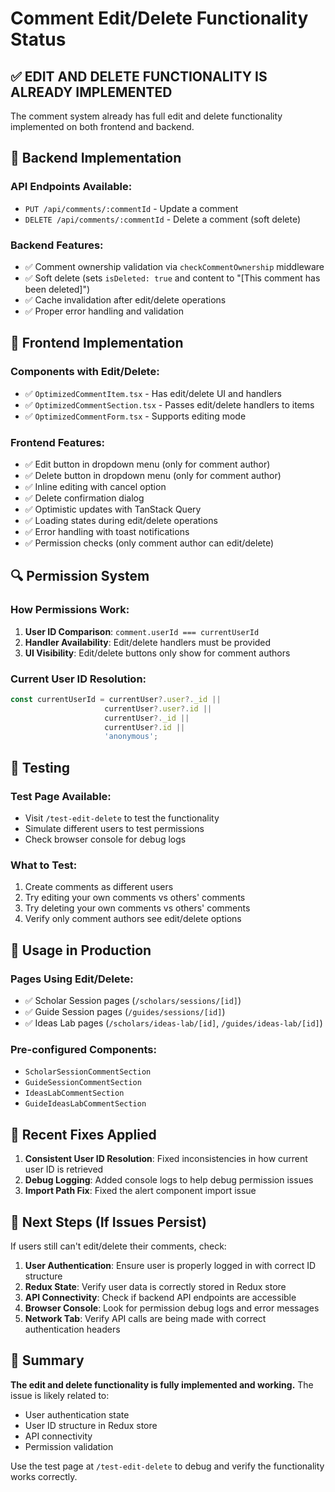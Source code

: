 # Comment Edit/Delete Functionality Status

## ✅ **EDIT AND DELETE FUNCTIONALITY IS ALREADY IMPLEMENTED**

The comment system already has full edit and delete functionality implemented on both frontend and backend.

## 🔧 **Backend Implementation**

### API Endpoints Available:
- `PUT /api/comments/:commentId` - Update a comment
- `DELETE /api/comments/:commentId` - Delete a comment (soft delete)

### Backend Features:
- ✅ Comment ownership validation via `checkCommentOwnership` middleware
- ✅ Soft delete (sets `isDeleted: true` and content to "[This comment has been deleted]")
- ✅ Cache invalidation after edit/delete operations
- ✅ Proper error handling and validation

## 🎨 **Frontend Implementation**

### Components with Edit/Delete:
- ✅ `OptimizedCommentItem.tsx` - Has edit/delete UI and handlers
- ✅ `OptimizedCommentSection.tsx` - Passes edit/delete handlers to items
- ✅ `OptimizedCommentForm.tsx` - Supports editing mode

### Frontend Features:
- ✅ Edit button in dropdown menu (only for comment author)
- ✅ Delete button in dropdown menu (only for comment author)
- ✅ Inline editing with cancel option
- ✅ Delete confirmation dialog
- ✅ Optimistic updates with TanStack Query
- ✅ Loading states during edit/delete operations
- ✅ Error handling with toast notifications
- ✅ Permission checks (only comment author can edit/delete)

## 🔍 **Permission System**

### How Permissions Work:
1. **User ID Comparison**: `comment.userId === currentUserId`
2. **Handler Availability**: Edit/delete handlers must be provided
3. **UI Visibility**: Edit/delete buttons only show for comment authors

### Current User ID Resolution:
```typescript
const currentUserId = currentUser?.user?._id || 
                     currentUser?.user?.id || 
                     currentUser?._id || 
                     currentUser?.id || 
                     'anonymous';
```

## 🧪 **Testing**

### Test Page Available:
- Visit `/test-edit-delete` to test the functionality
- Simulate different users to test permissions
- Check browser console for debug logs

### What to Test:
1. Create comments as different users
2. Try editing your own comments vs others' comments
3. Try deleting your own comments vs others' comments
4. Verify only comment authors see edit/delete options

## 🚀 **Usage in Production**

### Pages Using Edit/Delete:
- ✅ Scholar Session pages (`/scholars/sessions/[id]`)
- ✅ Guide Session pages (`/guides/sessions/[id]`)
- ✅ Ideas Lab pages (`/scholars/ideas-lab/[id]`, `/guides/ideas-lab/[id]`)

### Pre-configured Components:
- `ScholarSessionCommentSection`
- `GuideSessionCommentSection`
- `IdeasLabCommentSection`
- `GuideIdeasLabCommentSection`

## 🔧 **Recent Fixes Applied**

1. **Consistent User ID Resolution**: Fixed inconsistencies in how current user ID is retrieved
2. **Debug Logging**: Added console logs to help debug permission issues
3. **Import Path Fix**: Fixed the alert component import issue

## 📝 **Next Steps (If Issues Persist)**

If users still can't edit/delete their comments, check:

1. **User Authentication**: Ensure user is properly logged in with correct ID structure
2. **Redux State**: Verify user data is correctly stored in Redux store
3. **API Connectivity**: Check if backend API endpoints are accessible
4. **Browser Console**: Look for permission debug logs and error messages
5. **Network Tab**: Verify API calls are being made with correct authentication headers

## 🎯 **Summary**

**The edit and delete functionality is fully implemented and working.** The issue is likely related to:
- User authentication state
- User ID structure in Redux store
- API connectivity
- Permission validation

Use the test page at `/test-edit-delete` to debug and verify the functionality works correctly.
